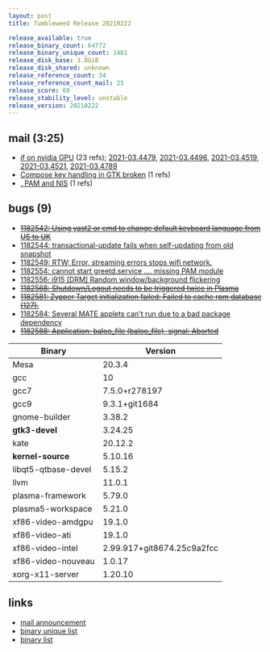 ```yaml
---
layout: post
title: Tumbleweed Release 20210222

release_available: true
release_binary_count: 64772
release_binary_unique_count: 1461
release_disk_base: 3.8GiB
release_disk_shared: unknown
release_reference_count: 34
release_reference_count_mail: 25
release_score: 69
release_stability_level: unstable
release_version: 20210222
---
```


## mail (3:25)

- [if on nvidia GPU](https://github.com/boombatower/tumbleweed-review/issues/10) (23 refs); [2021-03.4479](https://github.com/boombatower/tumbleweed-review/issues/10), [2021-03.4496](https://github.com/boombatower/tumbleweed-review/issues/10), [2021-03.4519](https://github.com/boombatower/tumbleweed-review/issues/10), [2021-03.4521](https://github.com/boombatower/tumbleweed-review/issues/10), [2021-03.4789](https://github.com/boombatower/tumbleweed-review/issues/10)
- [Compose key handling in GTK broken](https://github.com/boombatower/tumbleweed-review/issues/10) (1 refs)
- [, PAM and NIS](https://github.com/boombatower/tumbleweed-review/issues/10) (1 refs)

## bugs (9)

<!--more-->

- ~~[1182542: Using yast2 or cmd to change default keyboard language from US to UK](https://bugzilla.opensuse.org/show_bug.cgi?id=1182542)~~
- [1182544: transactional-update fails when self-updating from old snapshot](https://bugzilla.opensuse.org/show_bug.cgi?id=1182544)
- [1182549: RTW: Error, streaming errors stops wifi network.](https://bugzilla.opensuse.org/show_bug.cgi?id=1182549)
- [1182554: cannot start greetd.service .... missing PAM module](https://bugzilla.opensuse.org/show_bug.cgi?id=1182554)
- [1182556: i915 \[DRM\] Random window/background flickering](https://bugzilla.opensuse.org/show_bug.cgi?id=1182556)
- ~~[1182568: Shutdown/Logout needs to be triggered twice in Plasma](https://bugzilla.opensuse.org/show_bug.cgi?id=1182568)~~
- ~~[1182581: Zypper Target initialization failed: Failed to cache rpm database (127).](https://bugzilla.opensuse.org/show_bug.cgi?id=1182581)~~
- [1182584: Several MATE applets can't run due to a bad package dependency](https://bugzilla.opensuse.org/show_bug.cgi?id=1182584)
- ~~[1182588: Application: baloo_file (baloo_file), signal: Aborted](https://bugzilla.opensuse.org/show_bug.cgi?id=1182588)~~

Binary | Version
--- | ---
Mesa | 20.3.4
gcc | 10
gcc7 | 7.5.0+r278197
gcc9 | 9.3.1+git1684
gnome-builder | 3.38.2
**gtk3-devel** | 3.24.25
kate | 20.12.2
**kernel-source** | 5.10.16
libqt5-qtbase-devel | 5.15.2
llvm | 11.0.1
plasma-framework | 5.79.0
plasma5-workspace | 5.21.0
xf86-video-amdgpu | 19.1.0
xf86-video-ati | 19.1.0
xf86-video-intel | 2.99.917+git8674.25c9a2fcc
xf86-video-nouveau | 1.0.17
xorg-x11-server | 1.20.10

## links

- [mail announcement](https://github.com/boombatower/tumbleweed-review/issues/10)
- [binary unique list](http://download.opensuse.org/history/20210222/rpm.unique.list)
- [binary list](http://download.opensuse.org/history/20210222/rpm.list)
